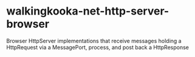 # walkingkooka-net-http-server-browser
Browser HttpServer implementations that receive messages holding a HttpRequest via a MessagePort, process, and post back a HttpResponse
